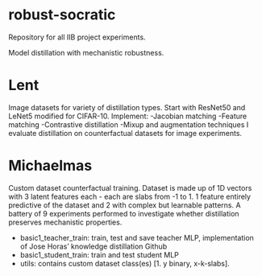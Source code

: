# robust-socratic
Repository for all IIB project experiments.

Model distillation with mechanistic robustness.

# Lent
Image datasets for variety of distillation types. Start with ResNet50 and LeNet5 modified for CIFAR-10. Implement:
-Jacobian matching
-Feature matching
-Contrastive distillation
-Mixup and augmentation techniques
I evaluate distillation on counterfactual datasets for image experiments.

# Michaelmas
Custom dataset counterfactual training. Dataset is made up of 1D vectors with 3 latent features each - each are slabs from -1 to 1. 1 feature entirely predictive of the dataset and 2 with complex but learnable patterns. A battery of 9 experiments performed to investigate whether distillation preserves mechanistic properties.

- basic1_teacher_train: train, test and save teacher MLP, implementation of Jose Horas’ knowledge distillation Github
- basic1_student_train: train and test student MLP
- utils: contains custom dataset class(es) [1. y binary, x-k-slabs].

